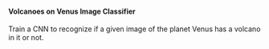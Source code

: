 #### Volcanoes on Venus Image Classifier

Train a CNN to recognize if a given image of the planet Venus has a volcano in it or not.
